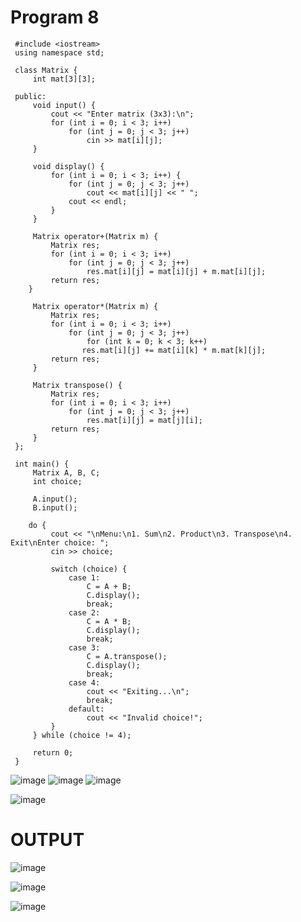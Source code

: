 # Program 8

     #include <iostream>
     using namespace std;

     class Matrix {
         int mat[3][3];

     public:
         void input() {
             cout << "Enter matrix (3x3):\n";
             for (int i = 0; i < 3; i++)
                 for (int j = 0; j < 3; j++)
                     cin >> mat[i][j];
         }

         void display() {
             for (int i = 0; i < 3; i++) {
                 for (int j = 0; j < 3; j++)
                     cout << mat[i][j] << " ";
                 cout << endl;
             }
         }

         Matrix operator+(Matrix m) {
             Matrix res;
             for (int i = 0; i < 3; i++)
                 for (int j = 0; j < 3; j++)
                     res.mat[i][j] = mat[i][j] + m.mat[i][j];
             return res;
        }

         Matrix operator*(Matrix m) {
             Matrix res;
             for (int i = 0; i < 3; i++)
                 for (int j = 0; j < 3; j++)
                     for (int k = 0; k < 3; k++)
                    res.mat[i][j] += mat[i][k] * m.mat[k][j];
             return res;
         }

         Matrix transpose() {
             Matrix res;
             for (int i = 0; i < 3; i++)
                 for (int j = 0; j < 3; j++)
                     res.mat[i][j] = mat[j][i];
             return res;
         }
     };

     int main() {
         Matrix A, B, C;
         int choice;

         A.input();
         B.input();

        do {
             cout << "\nMenu:\n1. Sum\n2. Product\n3. Transpose\n4. Exit\nEnter choice: ";
             cin >> choice;

             switch (choice) {
                 case 1:
                     C = A + B;
                     C.display();
                     break;
                 case 2:
                     C = A * B;
                     C.display();
                     break;
                 case 3:
                     C = A.transpose();
                     C.display();
                     break;
                 case 4:
                     cout << "Exiting...\n";
                     break;
                 default:
                     cout << "Invalid choice!";
             }
         } while (choice != 4);

         return 0;
     }

![image](https://github.com/user-attachments/assets/fc62be21-43a1-4fe2-9c56-ef24355b9c6b)
![image](https://github.com/user-attachments/assets/4f432c63-47eb-44c5-88e0-dc2e0c4d39cc)
![image](https://github.com/user-attachments/assets/94e60101-b4bb-42f0-abb1-f5813e353f37)

![image](https://github.com/user-attachments/assets/034aa290-a337-4495-800d-834e1e927da9)

# OUTPUT


![image](https://github.com/user-attachments/assets/15ac244e-e1e6-484d-94a5-a7d271a65649)

![image](https://github.com/user-attachments/assets/64a76632-c66a-490e-878f-25d3efca3081)

![image](https://github.com/user-attachments/assets/0641a2ba-cf54-4465-973a-298d3706b2d4)
